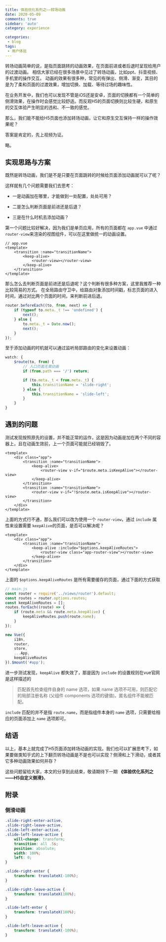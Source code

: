 ```yaml
---
title: 体验优化系列之——转场动画
date: 2020-05-09
comments: true
sidebar: 'auto'
category: experience

categories: 
 - blog
tags:
 - 用户体验
---
```


转场动画简单的说，是指页面跳转的动画效果，在页面前进或者后退时呈现给用户的过渡动画。
相信大家已经在很多场景中见过了转场动画，比如ppt、抖音视频、手机里的操作交互。
动画的效果有很多种，常见的有弹出、侧滑、渐变，其目的是为了柔和页面的过渡效果，增加切换、加载、等待过场的趣味性。

在业务开发中，我们也可以发现不管是iOS还是安卓，页面的切换都有一个简单的侧滑效果，在操作时会感觉比较舒适。而反观H5的页面切换则比较生硬，和原生的交互体验产生明显的违和、不一致的感觉。

那么，我们能不能给H5页面也添加转场动画，让它和原生交互保持一样的操作效果呢？

答案是肯定的，先上视频为证。

略。

## 实现思路与方案

既然是转场动画，我们是不是只要在页面跳转的时候给页面添加动画就可以了呢？

这样就有几个问题需要我们去思考：

* 一是动画加在哪里，才能做到一处配置，处处可用？

* 二是怎么判断页面是前进还是后退？

* 三是在什么时机去添加动画？

第一个问题比较好解决，因为我们是单页应用，所有的页面都在 `app.vue` 中通过 `router-view`来渲染的视图组件，可以在这里做统一的动画设置。

```vue
// app.vue
<template>
    <transition :name="transitionName">
        <keep-alive>
            <router-view></router-view>
        </keep-alive>
    </transition>
</template>
```

那么怎么去判断页面是前进还是后退呢？这个判断有很多种方案，这里我推荐一种比较简易的方式。
在全局路由守卫中，给路由对象添加时间戳，标志页面的进入时间，通过对比两个页面的时间，来判断前进后退。

```js
router.beforeEach((to, from, next) => {
    if (typeof to.meta._t !== 'undefined') {
        next();
    } else {
        to.meta._t = Date.now();
        next();
    }
});
```

至于添加动画的时机就可以通过监听局部路由的变化来设置动画：

```js
watch: {
    $route(to, from) {
        // 入口页面无需动画
        if (from.path === '/') return;

        if (to.meta._t < from.meta._t) {
            this.transitionName = 'slide-right';
        } else {
            this.transitionName = 'slide-left';
        }
    }
}
```

## 遇到的问题

测试发现按照原先的设置，并不能正常的运作，这是因为动画是加在两个不同的容器上，且在动画生效前，上一个页面可能就已经销毁了。

```vue
<template>
    <div class="app">
        <transition :name="transitionName">
            <keep-alive>
                <router-view v-if="$route.meta.isKeepAlive"></router-view>
            </keep-alive>
        </transition>
        <transition :name="transitionName">
            <router-view v-if="!$route.meta.isKeepAlive"></router-view>
        </transition>
    </div>
</template>
```

上面的方式行不通，那么我们可以改为使用一个 `router-view`，通过 `include` 属性来设置需要 `keepAlive`的页面，是否可以解决呢？

```vue
<template>
    <div class="app">
        <transition :name="transitionName">
            <keep-alive :include="$options.keepAliveRoutes">
                <router-view class="app-router-view"></router-view>
            </keep-alive>
        </transition>
    </div>
</template>
```

上面的 `$options.keepAliveRoutes` 是所有需要缓存的页面，通过下面的方式获取

```js
// main.js
const router = require('../views/router').default;
const routes = router.options.routes;
const keepAliveRoutes = [];
routes.forEach((route) => {
    if (route.meta && route.meta.keepAlive) {
        keepAliveRoutes.push(route.name);
    }
});

new Vue({
    i18n,
    router,
    store,
    ...App,
    keepAliveRoutes
}).$mount('#app');
```

进一步测试发现，`keepAlive` 都失效了，那是因为 `include` 的设置规则在vue官网是这样描述的

> 匹配首先检查组件自身的 name 选项，如果 name 选项不可用，则匹配它的局部注册名称 (父组件 components 选项的键值)。匿名组件不能被匹配。

`include` 匹配的并不是指 `route.name`，而是指组件本身的 `name` 选项，只需要给相应的页面添加上 `name` 选项即可。

## 结语

以上，基本上就完成了H5页面添加转场动画的实现。我们也可以扩展思考下，如果要做类知乎式的上下翻页转场动画是不是也可以实现？侧滑和上下滑动，或者其它多种动画效果如何并存？

这些问题留给大家，本文的分享到此结束，敬请期待下一期 **《体验优化系列之——H5自定义侧滑》**。

## 附录

### 侧滑动画

```css
.slide-right-enter-active,
.slide-right-leave-active,
.slide-left-enter-active,
.slide-left-leave-active {
    will-change: transform;
    transition: all .5s;
    position: absolute;
    width: 100%;
    left: 0;
}

.slide-right-enter {
    transform: translateX(-100%);
}

.slide-right-leave-active {
    transform: translateX(100%);
}

.slide-left-enter {
    transform: translateX(100%);
}

.slide-left-leave-active {
    transform: translateX(-100%);
}
```
